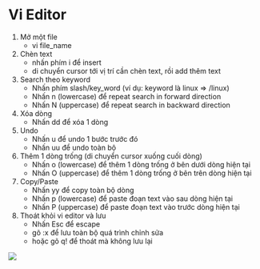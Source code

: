 # Vi Editor
1. Mở một file
    - vi file_name
2. Chèn text
    - nhấn phím i để insert
    - di chuyển cursor tới vị trí cần chèn text, rồi add thêm text
3. Search theo keyword
    - Nhấn phím slash/key_word (ví dụ: keyword là linux => /linux)
    - Nhấn n (lowercase) để repeat search in forward direction
    - Nhấn N (uppercase) để repeat search in backward direction
4. Xóa dòng
    - Nhấn dd để xóa 1 dòng
5. Undo
    - Nhấn u để undo 1 bước trước đó
    - Nhấn uu để undo toàn bộ
6. Thêm 1 dòng trống (di chuyển cursor xuống cuối dòng)
    - Nhấn o (lowercase) để thêm 1 dòng trống ở bên dưới dòng hiện tại
    - Nhấn O (uppercase) để thêm 1 dòng trống ở bên trên dòng hiện tại
7. Copy/Paste
    - Nhấn yy để copy toàn bộ dòng
    - Nhấn p (lowercase) để paste đoạn text vào sau dòng hiện tại
    - Nhấn P (uppercase) để paste đoạn text vào trước dòng hiện tại
8. Thoát khỏi vi editor và lưu
    - Nhấn Esc để escape
    - gõ :x để lưu toàn bộ quá trình chỉnh sửa
    - hoặc gõ q! để thoát mà không lưu lại

<img src="http://prntscr.com/86qa97">
